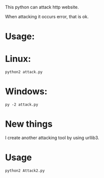This python can attack http website.


When attacking it occurs error, that is ok. 


# Usage:
    
  # Linux:
 
    python2 attack.py
 # Windows:
 
    py -2 attack.py
# New things
   I create another attacking tool by using urllib3.
# Usage
    python2 Attack2.py

